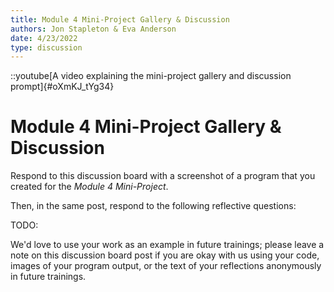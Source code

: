 ```yaml
---
title: Module 4 Mini-Project Gallery & Discussion
authors: Jon Stapleton & Eva Anderson
date: 4/23/2022
type: discussion
---
```


::youtube[A video explaining the mini-project gallery and discussion prompt]{#oXmKJ_tYg34}

# Module 4 Mini-Project Gallery & Discussion

Respond to this discussion board with a screenshot of a program that you created for the *Module 4 Mini-Project*.

Then, in the same post, respond to the following reflective questions:

TODO:

We'd love to use your work as an example in future trainings; please leave a note on this discussion board post if you are okay with us using your code, images of your program output, or the text of your reflections anonymously in future trainings.
